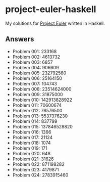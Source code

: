 # project-euler-haskell
My solutions for [Project Euler](https://projecteuler.net/) written in Haskell.

## Answers
* Problem 001:  233168
* Problem 002:  4613732
* Problem 003:  6857
* Problem 004:  906609
* Problem 005:  232792560
* Problem 006:  25164150
* Problem 007:  104743
* Problem 008:  23514624000
* Problem 009:  31875000
* Problem 010:  142913828922
* Problem 011:  70600674
* Problem 012:  76576500
* Problem 013:  5537376230
* Problem 014:  837799
* Problem 015:  137846528820
* Problem 016:  1366
* Problem 017:  21124
* Problem 018:  1074
* Problem 019:  171
* Problem 020:  648
* Problem 021:  31626
* Problem 022:  871198282
* Problem 023:  4179871
* Problem 024:  2783915460